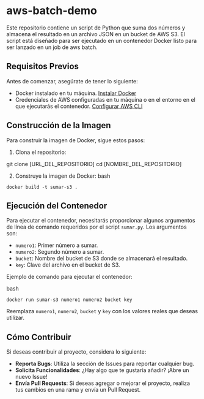 # aws-batch-demo

Este repositorio contiene un script de Python que suma dos números y almacena el resultado en un archivo JSON en un bucket de AWS S3. El script está diseñado para ser ejecutado en un contenedor Docker listo para ser lanzado en un job de aws batch.

## Requisitos Previos

Antes de comenzar, asegúrate de tener lo siguiente:

- Docker instalado en tu máquina. [Instalar Docker](https://docs.docker.com/get-docker/)
- Credenciales de AWS configuradas en tu máquina o en el entorno en el que ejecutarás el contenedor. [Configurar AWS CLI](https://docs.aws.amazon.com/cli/latest/userguide/cli-configure-quickstart.html)

## Construcción de la Imagen

Para construir la imagen de Docker, sigue estos pasos:

1. Clona el repositorio:

git clone [URL_DEL_REPOSITORIO] cd [NOMBRE_DEL_REPOSITORIO]


2. Construye la imagen de Docker:
bash
```
docker build -t sumar-s3 .

```

## Ejecución del Contenedor

Para ejecutar el contenedor, necesitarás proporcionar algunos argumentos de línea de comando requeridos por el script `sumar.py`. Los argumentos son:

- `numero1`: Primer número a sumar.
- `numero2`: Segundo número a sumar.
- `bucket`: Nombre del bucket de S3 donde se almacenará el resultado.
- `key`: Clave del archivo en el bucket de S3.

Ejemplo de comando para ejecutar el contenedor:

bash
```
docker run sumar-s3 numero1 numero2 bucket key
```

Reemplaza `numero1`, `numero2`, `bucket` y `key` con los valores reales que deseas utilizar.

## Cómo Contribuir

Si deseas contribuir al proyecto, considera lo siguiente:

- **Reporta Bugs**: Utiliza la sección de Issues para reportar cualquier bug.
- **Solicita Funcionalidades**: ¿Hay algo que te gustaría añadir? ¡Abre un nuevo Issue!
- **Envía Pull Requests**: Si deseas agregar o mejorar el proyecto, realiza tus cambios en una rama y envía un Pull Request.



